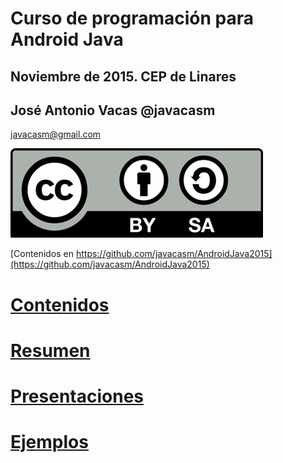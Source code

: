 # Curso de programación para Android Java

## Noviembre de 2015. CEP de Linares

## José Antonio Vacas @javacasm
javacasm@gmail.com

![cc](https://raw.githubusercontent.com/javacasm/CodeWeek-programacion/master/images/Licencia_CC.png)

[Contenidos en https://github.com/javacasm/AndroidJava2015](https://github.com/javacasm/AndroidJava2015)

# [Contenidos](https://github.com/javacasm/AndroidJava2015/blob/master/temario/contenidos.md)

# [Resumen](https://github.com/javacasm/AndroidJava2015/blob/master/temario/indice.md)

# [Presentaciones](https://github.com/javacasm/AndroidJava2015/tree/master/temario)

# [Ejemplos](https://github.com/javacasm/AndroidJava2015/blob/master/temario/ejemplos.md)
